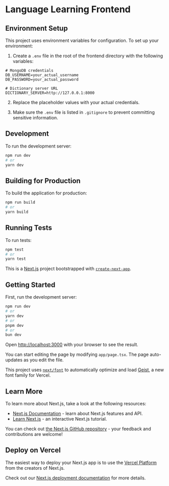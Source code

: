 # Language Learning Frontend

## Environment Setup

This project uses environment variables for configuration. To set up your environment:

1. Create a `.env` file in the root of the frontend directory with the following variables:

```
# MongoDB credentials
DB_USERNAME=your_actual_username
DB_PASSWORD=your_actual_password

# Dictionary server URL
DICTIONARY_SERVER=http://127.0.0.1:8000
```

2. Replace the placeholder values with your actual credentials.

3. Make sure the `.env` file is listed in `.gitignore` to prevent committing sensitive information.

## Development

To run the development server:

```bash
npm run dev
# or
yarn dev
```

## Building for Production

To build the application for production:

```bash
npm run build
# or
yarn build
```

## Running Tests

To run tests:

```bash
npm test
# or
yarn test
```

This is a [Next.js](https://nextjs.org) project bootstrapped with [`create-next-app`](https://nextjs.org/docs/app/api-reference/cli/create-next-app).

## Getting Started

First, run the development server:

```bash
npm run dev
# or
yarn dev
# or
pnpm dev
# or
bun dev
```

Open [http://localhost:3000](http://localhost:3000) with your browser to see the result.

You can start editing the page by modifying `app/page.tsx`. The page auto-updates as you edit the file.

This project uses [`next/font`](https://nextjs.org/docs/app/building-your-application/optimizing/fonts) to automatically optimize and load [Geist](https://vercel.com/font), a new font family for Vercel.

## Learn More

To learn more about Next.js, take a look at the following resources:

- [Next.js Documentation](https://nextjs.org/docs) - learn about Next.js features and API.
- [Learn Next.js](https://nextjs.org/learn) - an interactive Next.js tutorial.

You can check out [the Next.js GitHub repository](https://github.com/vercel/next.js) - your feedback and contributions are welcome!

## Deploy on Vercel

The easiest way to deploy your Next.js app is to use the [Vercel Platform](https://vercel.com/new?utm_medium=default-template&filter=next.js&utm_source=create-next-app&utm_campaign=create-next-app-readme) from the creators of Next.js.

Check out our [Next.js deployment documentation](https://nextjs.org/docs/app/building-your-application/deploying) for more details.

